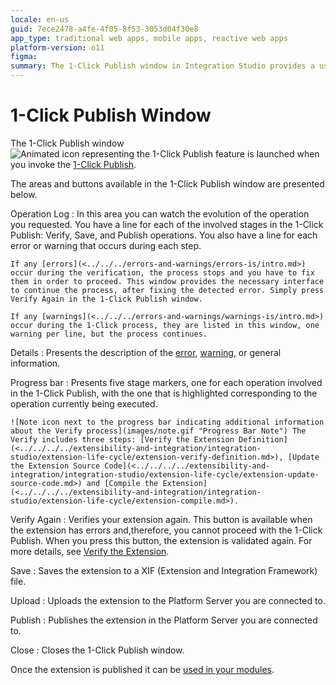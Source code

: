 ```yaml
---
locale: en-us
guid: 7ece2478-a4fe-4f05-8f53-3053d04f30e8
app_type: traditional web apps, mobile apps, reactive web apps
platform-version: o11
figma:
summary: The 1-Click Publish window in Integration Studio provides a user interface to manage the publishing process of extensions, including error handling and progress tracking
---
```

# 1-Click Publish Window

The 1-Click Publish window ![Animated icon representing the 1-Click Publish feature](images/1-click-publish-icon.gif "1-Click Publish Icon") is launched when you invoke the [1-Click Publish](<../../../../extensibility-and-integration/integration-studio/extension-life-cycle/extension-1-cp.md>).

The areas and buttons available in the 1-Click Publish window are presented below.

Operation Log
:   In this area you can watch the evolution of the operation you requested. You have a line for each of the involved stages in the 1-Click Publish: Verify, Save, and Publish operations. You also have a line for each error or warning that occurs during each step.

    If any [errors](<../../../errors-and-warnings/errors-is/intro.md>) occur during the verification, the process stops and you have to fix them in order to proceed. This window provides the necessary interface to continue the process, after fixing the detected error. Simply press Verify Again in the 1-Click Publish window.
    
    If any [warnings](<../../../errors-and-warnings/warnings-is/intro.md>) occur during the 1-Click process, they are listed in this window, one warning per line, but the process continues.

Details
:   Presents the description of the [error](<../../../errors-and-warnings/errors-is/intro.md>), [warning](<../../../errors-and-warnings/warnings-is/intro.md>), or general information.

Progress bar
:   Presents five stage markers, one for each operation involved in the 1-Click Publish, with the one that is highlighted corresponding to the operation currently being executed.

    ![Note icon next to the progress bar indicating additional information about the Verify process](images/note.gif "Progress Bar Note") The Verify includes three steps: [Verify the Extension Definition](<../../../../extensibility-and-integration/integration-studio/extension-life-cycle/extension-verify-definition.md>), [Update the Extension Source Code](<../../../../extensibility-and-integration/integration-studio/extension-life-cycle/extension-update-source-code.md>) and [Compile the Extension](<../../../../extensibility-and-integration/integration-studio/extension-life-cycle/extension-compile.md>).

Verify Again
:   Verifies your extension again. This button is available when the extension has errors and,therefore, you cannot proceed with the 1-Click Publish. When you press this button, the extension is validated again. For more details, see [Verify the Extension](<../../../../extensibility-and-integration/integration-studio/extension-life-cycle/extension-verify.md>).

Save
:   Saves the extension to a XIF (Extension and Integration Framework) file.

Upload
:   Uploads the extension to the Platform Server you are connected to.

Publish
:   Publishes the extension in the Platform Server you are connected to.

Close
:   Closes the 1-Click Publish window.

Once the extension is published it can be [used in your modules](<../../../../extensibility-and-integration/integration-studio/extension-life-cycle/extension-use.md>).
